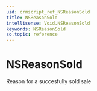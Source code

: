 ```yaml
---
uid: crmscript_ref_NSReasonSold
title: NSReasonSold
intellisense: Void.NSReasonSold
keywords: NSReasonSold
so.topic: reference
---
```


# NSReasonSold

Reason for a succesfully sold sale

